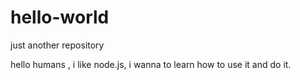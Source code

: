 # hello-world
just another repository

hello humans , i like node.js, i wanna to learn how to use it and do it.
